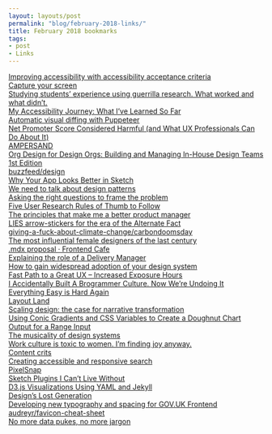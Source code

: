 ```yaml
---
layout: layouts/post
permalink: "blog/february-2018-links/"
title: February 2018 bookmarks
tags:
- post
- Links
---
```


<dl>
  
  <dt><a href="https://insidegovuk.blog.gov.uk/2018/01/24/improving-accessibility-with-accessibility-acceptance-criteria/">Improving accessibility with accessibility acceptance criteria</a></dt>
  <dd></dd>
  
  <dt><a href="https://getkap.co/">Capture your screen</a></dt>
  <dd></dd>
  
  <dt><a href="https://medium.com/@vihra.rogacheva/guerrilla-research-in-university-setting-what-worked-and-what-didnt-259924b190be">Studying students’ experience using guerrilla research. What worked and what&nbsp;didn’t.</a></dt>
  <dd></dd>
  
  <dt><a href="http://alistapart.com/article/my-accessibility-journey-what-ive-learned-so-far">My Accessibility Journey: What I’ve Learned So Far</a></dt>
  <dd></dd>
  
  <dt><a href="https://meowni.ca/posts/2017-puppeteer-tests/">Automatic visual diffing with Puppeteer</a></dt>
  <dd></dd>
  
  <dt><a href="https://blog.usejournal.com/net-promoter-score-considered-harmful-and-what-ux-professionals-can-do-about-it-fe7a132f4430">Net Promoter Score Considered Harmful (and What UX Professionals Can Do About&nbsp;It)</a></dt>
  <dd></dd>
  
  <dt><a href="https://2018.ampersandconf.com/">AMPERSAND</a></dt>
  <dd></dd>
  
  <dt><a href="https://www.amazon.com/Org-Design-Orgs-Building-House/dp/1491938404">Org Design for Design Orgs: Building and Managing In-House Design Teams 1st Edition</a></dt>
  <dd></dd>
  
  <dt><a href="https://github.com/buzzfeed/design/blob/master/tech-leadership-principles.md">buzzfeed/design</a></dt>
  <dd></dd>
  
  <dt><a href="https://medium.com/@nathangitter/why-your-app-looks-better-in-sketch-3a01b22c43d7">Why Your App Looks Better in&nbsp;Sketch</a></dt>
  <dd></dd>
  
  <dt><a href="https://blog.prototypr.io/we-need-to-talk-about-patterns-8dcc73aff318">We need to talk about design&nbsp;patterns</a></dt>
  <dd></dd>
  
  <dt><a href="http://www.hollidazed.co.uk/2015/07/28/frame-the-problem/">Asking the right questions to frame the problem</a></dt>
  <dd></dd>
  
  <dt><a href="https://medium.com/mixed-methods/five-user-research-rules-of-thumb-to-follow-a738d5c78957">Five User Research Rules of Thumb to&nbsp;Follow</a></dt>
  <dd></dd>
  
  <dt><a href="https://medium.com/@rossferg/the-principles-that-make-me-a-better-product-manager-9e50814d184f">The principles that make me a better product&nbsp;manager</a></dt>
  <dd></dd>
  
  <dt><a href="http://boingboing.net/2017/02/08/lies-arrow-stickers-for-the-er.html">LIES arrow-stickers for the era of the Alternate Fact</a></dt>
  <dd></dd>
  
  <dt><a href="https://github.com/giving-a-fuck-about-climate-change/carbondoomsday">giving-a-fuck-about-climate-change/carbondoomsday</a></dt>
  <dd></dd>
  
  <dt><a href="https://www.designweek.co.uk/issues/5-11-february-2018/the-most-influential-female-designers-of-the-last-century/">The most influential female designers of the last century</a></dt>
  <dd></dd>
  
  <dt><a href="https://spectrum.chat/thread/1021be59-2738-4511-aceb-c66921050b9a">.mdx proposal · Frontend Cafe</a></dt>
  <dd></dd>
  
  <dt><a href="http://emilywebber.co.uk/what-is-an-agile-delivery-manager/">Explaining the role of a Delivery Manager</a></dt>
  <dd></dd>
  
  <dt><a href="https://medium.com/hubspot-product/how-to-gain-widespread-adoption-of-your-design-system-29d1b142b158">How to gain widespread adoption of your design&nbsp;system</a></dt>
  <dd></dd>
  
  <dt><a href="https://articles.uie.com/user_exposure_hours/">Fast Path to a Great UX – Increased Exposure Hours</a></dt>
  <dd></dd>
  
  <dt><a href="https://www.fastcompany.com/40524955/i-accidentally-built-a-brogrammer-culture-now-were-undoing-it">I Accidentally Built A Brogrammer Culture. Now We’re Undoing It</a></dt>
  <dd></dd>
  
  <dt><a href="https://www.frankchimero.com/writing/everything-easy-is-hard-again/">Everything Easy is Hard Again</a></dt>
  <dd></dd>
  
  <dt><a href="https://www.youtube.com/channel/UC7TizprGknbDalbHplROtag">Layout Land</a></dt>
  <dd></dd>
  
  <dt><a href="https://clearleft.com/posts/scaling-design-the-case-for-narrative-transformation">Scaling design: the case for narrative transformation</a></dt>
  <dd></dd>
  
  <dt><a href="https://css-tricks.com/using-conic-gradients-css-variables-create-doughnut-chart-output-range-input/">Using Conic Gradients and CSS Variables to Create a Doughnut Chart Output for a Range Input</a></dt>
  <dd></dd>
  
  <dt><a href="https://publication.design.systems/the-musicality-of-design-systems-f090b2ec0213">The musicality of design&nbsp;systems</a></dt>
  <dd></dd>
  
  <dt><a href="https://medium.com/no-you-go/thriving-in-a-toxic-culture-3aa0d78820ed">Work culture is toxic to women. I’m finding joy&nbsp;anyway.</a></dt>
  <dd></dd>
  
  <dt><a href="http://contentdesign.london/content-design/content-crits/">Content crits</a></dt>
  <dd></dd>
  
  <dt><a href="https://pds.blog.parliament.uk/2018/02/16/creating-accessible-and-responsive-search/">Creating accessible and responsive search</a></dt>
  <dd></dd>
  
  <dt><a href="https://getpixelsnap.com">PixelSnap</a></dt>
  <dd></dd>
  
  <dt><a href="https://medium.com/sketch-app-sources/sketch-plugins-i-cant-live-without-1ed2b09dcc5c">Sketch Plugins I Can’t Live&nbsp;Without</a></dt>
  <dd></dd>
  
  <dt><a href="http://apievangelist.com/2016/09/20/d3js-visualizations-using-yaml-and-jekyll/">D3.js Visualizations Using YAML and Jekyll</a></dt>
  <dd></dd>
  
  <dt><a href="https://medium.com/@monteiro/designs-lost-generation-ac7289549017">Design’s Lost Generation</a></dt>
  <dd></dd>
  
  <dt><a href="https://designnotes.blog.gov.uk/2018/02/19/developing-new-typography-and-spacing-for-gov-uk-frontend/">Developing new typography and spacing for GOV.UK Frontend</a></dt>
  <dd></dd>
  
  <dt><a href="https://github.com/audreyr/favicon-cheat-sheet">audreyr/favicon-cheat-sheet</a></dt>
  <dd></dd>
  
  <dt><a href="https://medium.com/@catherineehope/no-more-data-pukes-no-more-jargon-ed3eb18b1609">No more data pukes, no more&nbsp;jargon</a></dt>
  <dd></dd>
  
</dl>
